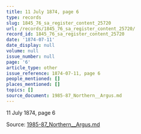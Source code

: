 ```yaml
---
title: 11 July 1874, page 6
type: records
slug: 1845_76_sa_register_content_25720
url: /records/1845_76_sa_register_content_25720/
record_id: 1845_76_sa_register_content_25720
date: '1874-07-11'
date_display: null
volume: null
issue_number: null
page: '6'
article_type: other
issue_reference: 1874-07-11, page 6
people_mentioned: []
places_mentioned: []
topics: []
source_document: 1985-87_Northern__Argus.md
---
```


11 July 1874, page 6

Source: [1985-87_Northern__Argus.md](/downloads/markdown/1985-87_Northern__Argus.md)
